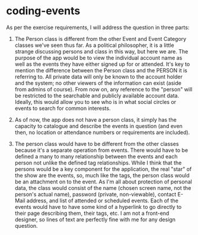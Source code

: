 # coding-events

As per the exercise requirements, I will address the question in three parts:

1) The Person class is different from the other Event and Event Category classes we've seen thus far.  As a political philosopher, it is a little strange discussing persons and class in this way, but here we are.  The purpose of the app would be to view the individual account name as well as the events they have either signed up for or attended.  It's key to mention the difference between the Person class and the PERSON it is referring to.  All private data will only be known to the account holder and the system; no other viewers of the information can exist (aside from admins of course).  From now on, any reference to the "person" will be restricted to the searchable and publicly available account data.  Ideally, this would allow you to see who is in what social circles or events to search for common interests.

2) As of now, the app does not have a person class, it simply has the capacity to catalogue and describe the events in question (and even then, no location or attendance numbers or requirements are included).

3) The person class would have to be different from the other classes because it's a separate operation from events.  There would have to be defined a many to many relationship between the events and each person not unlike the defined tag relationships.  While I think that the persons would be a key component for the application, the real "star" of the show are the events, so, much like the tags, the person class would be an attachment on to the event.  As I'm all about protection of personal data, the class would consist of the name (chosen screen name, not the person's actual name), password (private, non-viewable), contact E-Mail address, and list of attended or scheduled events.  Each of the events would have to have some kind of a hyperlink to go directly to their page describing them, their tags, etc.  I am not a front-end designer, so lines of text are perfectly fine with me for any design question.
